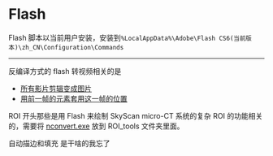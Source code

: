 Flash
===
Flash 脚本以当前用户安装，安装到`%LocalAppData%\Adobe\Flash CS6(当前版本)\zh_CN\Configuration\Commands`

<hr>

反编译方式的 flash 转视频相关的是

* [所有影片剪辑变成图片](所有影片剪辑变成图片.jsfl)
* [用前一帧的元素套用这一帧的位置](用前一帧的元素套用这一帧的位置.jsfl)

ROI 开头那些是用 Flash 来绘制 SkyScan micro-CT 系统的复杂 ROI 的功能相关的，需要将 [nconvert.exe](https://www.xnview.com/en/nconvert/) 放到 ROI_tools 文件夹里面。

自动描边和填充 是干啥的我忘了